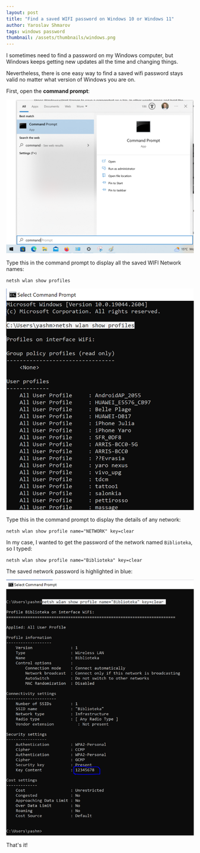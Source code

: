 ```yaml
---
layout: post
title: "Find a saved WIFI password on Windows 10 or Windows 11"
author: Yaroslav Shmarov
tags: windows password
thumbnail: /assets/thumbnails/windows.png
---
```


I sometimes need to find a password on my Windows computer, but Windows keeps getting new updates all the time and changing things.

Nevertheless, there is one easy way to find a saved wifi password stays valid no matter what version of Windows you are on.

First, open the **command prompt**:

![windows-wifi-command-prompt.png](/assets/images/windows-open-command-prompt.png)

Type this in the command prompt to display all the saved WIFI Network names:

```shell
netsh wlan show profiles
```

![windows-wifi-list.png](/assets/images/windows-wifi-list.png)

Type this in the command prompt to display the details of any network:

```shell
netsh wlan show profile name="NETWORK" key=clear
```

In my case, I wanted to get the password of the network named `Biblioteka`, so I typed:

```shell
netsh wlan show profile name="Biblioteka" key=clear
```

The saved network password is highlighted in blue:

![windows-wifi-password.png](/assets/images/windows-wifi-password.png)

That's it!

